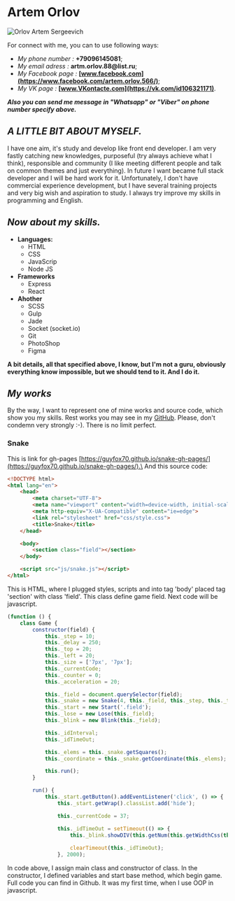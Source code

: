 # Artem Orlov

![Orlov Artem Sergeevich](https://github.com/GuyFox70/images/blob/master/K7ldyUj85UM.jpg)

For connect with me, you can to use following ways:

* *My phone number :* __+79096145081__;
* *My email adress :* __artm.orlov.88@list.ru__;
* *My Facebook page :* __[www.facebook.com](https://www.facebook.com/artem.orlov.566/)__;
* *My VK page :* __[www.VKontacte.com](https://vk.com/id106321171)__.

__*Also you can send me message in \"Whatsapp\" or \"Viber\" on phone number specify above.*__

## *A LITTLE BIT ABOUT MYSELF.*

I have one aim, it's study and develop like front end developer. I am very fastly catching new knowledges, purposeful (try always achieve what I think), responsible and community (I like meeting different people and talk on common themes and just everything). In future I want became full stack developer and I will be hard work for it. Unfortunately, I don't have commercial experience development, but I have several training projects and very big wish and aspiration to study. I always try improve my skills in programming and English.

## *Now about my skills.*

* __Languages:__
  * HTML
  * CSS
  * JavaScrip
  * Node JS
* __Frameworks__
  * Express
  * React
* __Ahother__
  * SCSS
  * Gulp
  * Jade
  * Socket (socket.io)
  * Git
  * PhotoShop
  * Figma
  
__A bit details, all that specified above, I know, but I'm not a guru, obviously everything know impossible, but we should tend to it. And I do it.__

## *My works*

By the way, I want to represent one of mine works and source code, which show you my skills. Rest works you may see in my [GitHub](https://github.com/GuyFox70). Please, don't condemn very strongly :-). There is no limit perfect.

### Snake
This is link for gh-pages [https://guyfox70.github.io/snake-gh-pages/](https://guyfox70.github.io/snake-gh-pages/).\
And this source code:

```html
<!DOCTYPE html>
<html lang="en">
    <head>
        <meta charset="UTF-8">
        <meta name="viewport" content="width=device-width, initial-scale=1.0">
        <meta http-equiv="X-UA-Compatible" content="ie=edge">
        <link rel="stylesheet" href="css/style.css">
        <title>Snake</title>
    </head>

    <body>
        <section class="field"></section>
    </body>

    <script src="js/snake.js"></script>
</html>
```

This is HTML, where I plugged styles, scripts and into tag 'body' placed tag 'section' with class 'field'. This class define game field. Next code will be javascript.

```javascript
(function () {
    class Game {
        constructor(field) {
            this._step = 10;
            this._delay = 250;
            this._top = 20;
            this._left = 20;
            this._size = ['7px', '7px'];
            this._currentCode;
            this._counter = 0;
            this._acceleration = 20;

            this._field = document.querySelector(field);
            this._snake = new Snake(4, this._field, this._step, this._top, this._left, this._size);
            this._start = new Start('.field');
            this._lose = new Lose(this._field);
            this._blink = new Blink(this._field);

            this._idInterval;
            this._idTimeOut;

            this._elems = this._snake.getSquares();
            this._coordinate = this._snake.getCoordinate(this._elems);

            this.run();
        }

        run() {
            this._start.getButton().addEventListener('click', () => {
                this._start.getWrap().classList.add('hide');

                this._currentCode = 37;

                this._idTimeOut = setTimeout(() => {
                    this._blink.showDIV(this.getNum(this.getWidthCss(this._field)),this.getNum(this.getHeightCss(this._field)), this._step);
                    
                    clearTimeout(this._idTimeOut);
                }, 2000);
  ```
                
In code above, I assign main class and constructor of class. In the constructor, I defined variables and start base method, which begin game. Full code you can find in Github. It was my first time, when I use OOP in javascript.
